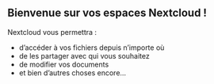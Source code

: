 ## Bienvenue sur vos espaces Nextcloud !

Nextcloud vous permettra :

* d’accéder à vos fichiers depuis n’importe où
* de les partager avec qui vous souhaitez
* de modifier vos documents
* et bien d’autres choses encore…
